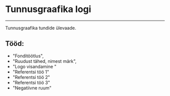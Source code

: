# Tunnusgraafika logi
---
Tunnusgraafika tundide ülevaade.
    
## Tööd: 
* "Fonditöötlus",
* "Ruudust tähed, nimest märk",
* "Logo visandamine "
* "Referentsi töö 1"
* "Referentsi töö 2"
* "Referentsi töö 3"
* "Negatiivne ruum"
